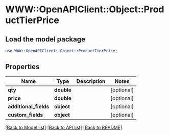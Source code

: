 # WWW::OpenAPIClient::Object::ProductTierPrice

## Load the model package
```perl
use WWW::OpenAPIClient::Object::ProductTierPrice;
```

## Properties
Name | Type | Description | Notes
------------ | ------------- | ------------- | -------------
**qty** | **double** |  | [optional] 
**price** | **double** |  | [optional] 
**additional_fields** | **object** |  | [optional] 
**custom_fields** | **object** |  | [optional] 

[[Back to Model list]](../README.md#documentation-for-models) [[Back to API list]](../README.md#documentation-for-api-endpoints) [[Back to README]](../README.md)


